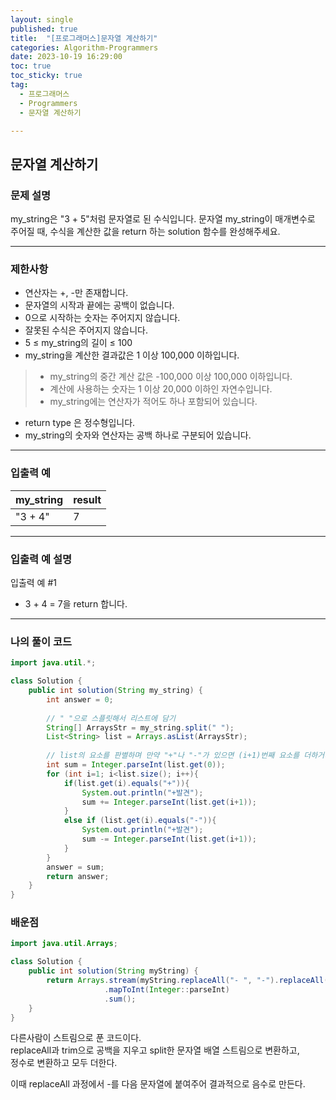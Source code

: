 ```yaml
---
layout: single
published: true
title:  "[프로그래머스]문자열 계산하기"
categories: Algorithm-Programmers
date: 2023-10-19 16:29:00
toc: true
toc_sticky: true
tag:   
  - 프로그래머스
  - Programmers
  - 문자열 계산하기

---
```


## 문자열 계산하기


### 문제 설명

my_string은 "3 + 5"처럼 문자열로 된 수식입니다. 문자열 my_string이 매개변수로 주어질 때, 수식을 계산한 값을 return 하는 solution 함수를 완성해주세요.



----------------

### 제한사항

* 연산자는 +, -만 존재합니다.
* 문자열의 시작과 끝에는 공백이 없습니다.
* 0으로 시작하는 숫자는 주어지지 않습니다.
* 잘못된 수식은 주어지지 않습니다.
* 5 ≤ my_string의 길이 ≤ 100
* my_string을 계산한 결과값은 1 이상 100,000 이하입니다.
> * my_string의 중간 계산 값은 -100,000 이상 100,000 이하입니다.
> * 계산에 사용하는 숫자는 1 이상 20,000 이하인 자연수입니다.
> * my_string에는 연산자가 적어도 하나 포함되어 있습니다.
* return type 은 정수형입니다.
* my_string의 숫자와 연산자는 공백 하나로 구분되어 있습니다.

----------------

### 입출력 예

|my_string	|result|
|---|---|
|"3 + 4"|	7|

----------------

### 입출력 예 설명

입출력 예 #1  

* 3 + 4 = 7을 return 합니다.
  

  

  

  

----------------

### 나의 풀이 코드

```java
import java.util.*;

class Solution {
    public int solution(String my_string) {
        int answer = 0;
        
        // " "으로 스플릿해서 리스트에 담기        
        String[] ArraysStr = my_string.split(" ");
        List<String> list = Arrays.asList(ArraysStr);
        
        // list의 요소를 판별하며 만약 "+"나 "-"가 있으면 (i+1)번째 요소를 더하거나 빼기
        int sum = Integer.parseInt(list.get(0));
        for (int i=1; i<list.size(); i++){
            if(list.get(i).equals("+")){
                System.out.println("+발견");
                sum += Integer.parseInt(list.get(i+1));
            }
            else if (list.get(i).equals("-")){
                System.out.println("+발견");
                sum -= Integer.parseInt(list.get(i+1));
            }
        }
        answer = sum;
        return answer;
    }
}
```




### 배운점

```java
import java.util.Arrays;

class Solution {
    public int solution(String myString) {
        return Arrays.stream(myString.replaceAll("- ", "-").replaceAll("[+] ", "").trim().split(" "))
                     .mapToInt(Integer::parseInt)
                     .sum();
    }
}
```

다른사람이 스트림으로 푼 코드이다.  
replaceAll과 trim으로 공백을 지우고 split한 문자열 배열 스트림으로 변환하고,  
정수로 변환하고
모두 더한다.  

이때 replaceAll 과정에서 -를 다음 문자열에 붙여주어 결과적으로 음수로 만든다.
